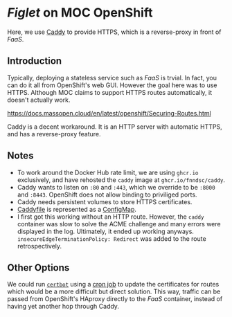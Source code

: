 # _Figlet_ on MOC OpenShift

Here, we use [Caddy](https://caddyserver.com/) to provide HTTPS, which is a
reverse-proxy in front of _FaaS_.

## Introduction

Typically, deploying a stateless service such as _FaaS_ is trvial.
In fact, you can do it all from OpenShift's web GUI. However the goal
here was to use HTTPS. Although MOC claims to support HTTPS routes
automatically, it doesn't actually work.

https://docs.massopen.cloud/en/latest/openshift/Securing-Routes.html

Caddy is a decent workaround. It is an HTTP server with automatic
HTTPS, and has a reverse-proxy feature.

## Notes

- To work around the Docker Hub rate limit, we are using `ghcr.io` exclusively,
  and have rehosted the `caddy` image at `ghcr.io/fnndsc/caddy`.
- Caddy wants to listen on `:80` and `:443`, which we override to be `:8000` and `:8443`.
  OpenShift does not allow binding to priviliged ports.
- Caddy needs persistent volumes to store HTTPS certificates.
- [Caddyfile](https://caddyserver.com/docs/caddyfile) is represented as a
  [ConfigMap](https://kubernetes.io/docs/concepts/configuration/configmap/).
- I first got this working without an HTTP route. However, the `caddy` container
  was slow to solve the ACME challenge and many errors were displayed in the log.
  Ultimately, it ended up working anyways. `insecureEdgeTerminationPolicy: Redirect`
  was added to the route retrospectively.

## Other Options

We could run [`certbot`](https://certbot.eff.org/) using a
[cron job](https://docs.openshift.com/container-platform/3.11/dev_guide/cron_jobs.html)
to update the certificates for routes which would be a more difficult but direct solution.
This way, traffic can be passed from OpenShift's HAproxy directly to the _FaaS_ container,
instead of having yet another hop through Caddy.
